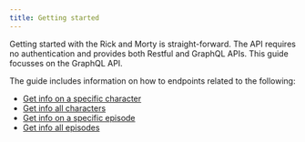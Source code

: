 ```yaml
---
title: Getting started
---
```


Getting started with the Rick and Morty is straight-forward. The API requires no authentication and provides both Restful and GraphQL APIs. This guide focusses on the GraphQL API.

The guide includes information on how to endpoints related to the following:

- [Get info on a specific character](getcharacter)
- [Get info all characters](getcharacters)
- [Get info on a specific episode](getepisode)
- [Get info all episodes](getepisodes)
